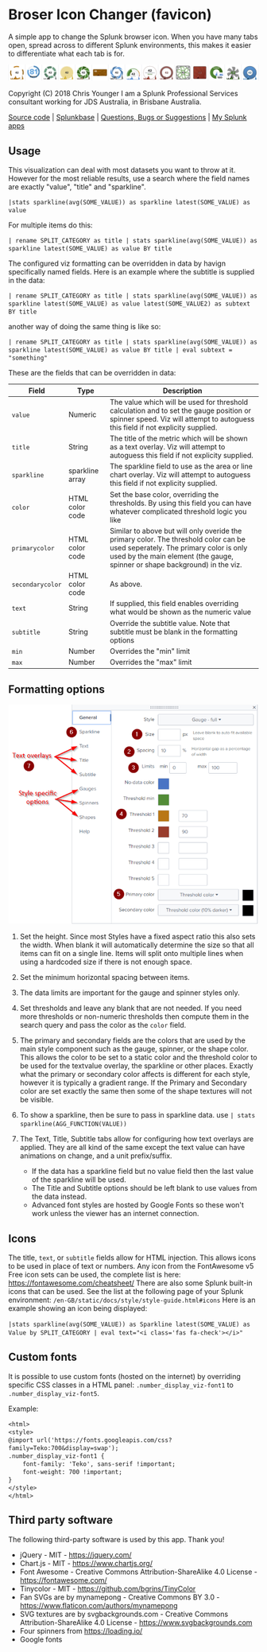 # Broser Icon Changer (favicon)

A simple app to change the Splunk browser icon. When you have many tabs open, spread across to different Splunk environments, this makes it easier to differentiate what each tab is for.

![screenshot](https://raw.githubusercontent.com/ChrisYounger/number_display_viz/master/static/demo.png)

Copyright (C) 2018 Chris Younger I am a Splunk Professional Services consultant working for JDS Australia, in Brisbane Australia.

[Source code](https://github.com/ChrisYounger/number_display_viz) | [Splunkbase](https://splunkbase.splunk.com/app/4537/) | [Questions, Bugs or Suggestions](https://answers.splunk.com/app/questions/4537.html) | [My Splunk apps](https://splunkbase.splunk.com/apps/#/author/chrisyoungerjds)




## Usage

This visualization can deal with most datasets you want to throw at it. However for the most reliable results, use a search where the field names are exactly "value", "title" and "sparkline".

```
|stats sparkline(avg(SOME_VALUE)) as sparkline latest(SOME_VALUE) as value
``` 

For multiple items do this: 
```
| rename SPLIT_CATEGORY as title | stats sparkline(avg(SOME_VALUE)) as sparkline latest(SOME_VALUE) as value BY title
```

The configured viz formatting can be overridden in data by havign specifically named fields.
Here is an example where the subtitle is supplied in the data:

```
| rename SPLIT_CATEGORY as title | stats sparkline(avg(SOME_VALUE)) as sparkline latest(SOME_VALUE) as value latest(SOME_VALUE2) as subtext BY title
```

another way of doing the same thing is like so: 

```
| rename SPLIT_CATEGORY as title | stats sparkline(avg(SOME_VALUE)) as sparkline latest(SOME_VALUE) as value BY title | eval subtext = "something"
```

These are the fields that can be overridden in data:

|Field|Type|Description|
| --- | --- | --- |
|`value`|Numeric|The value which will be used for threshold calculation and to set the gauge position or spinner speed. Viz will attempt to autoguess this field if not explicity supplied.|
|`title`|String|The title of the metric which will be shown as a text overlay. Viz will attempt to autoguess this field if not explicity supplied.|
|`sparkline`|sparkline array|The sparkline field to use as the area or line chart overlay. Viz will attempt to autoguess this field if not explicity supplied.|
|`color`|HTML color code|Set the base color, overriding the thresholds. By using this field you can have whatever complicated threshold logic you like|
|`primarycolor`|HTML color code|Similar to above but will only overide the primary color. The threshold color can be used seperately. The primary color is only used by the main element (the gauge, spinner or shape background) in the viz. |
|`secondarycolor`|HTML color code|As above.|
|`text`|String|If supplied, this field enables overriding what would be shown as the numeric value|
|`subtitle`|String|Override the subtitle value. Note that subtitle must be blank in the formatting options|
|`min`|Number|Overrides the "min" limit|
|`max`|Number|Overrides the "max" limit|




## Formatting options

![screenshot](https://raw.githubusercontent.com/ChrisYounger/number_display_viz/master/static/options.png)

1. Set the height. Since most Styles have a fixed aspect ratio this also sets the width. When blank it will automatically determine the size so that all items can fit on a single line. Items will split onto multiple lines when using a hardcoded size if there is not enough space.
2. Set the minimum horizontal spacing between items. 
3. The data limits are important for the gauge and spinner styles only.
4. Set thresholds and leave any blank that are not needed. If you need more thresholds or non-numeric thresholds then compute them in the search query and pass the color as the `color` field.
5. The primary and secondary fields are the colors that are used by the main style component such as the gauge, spinner, or the shape color. This allows the color to be set to a static color and the threshold color to be used for the textvalue overlay, the sparkline or other places. Exactly what the primary or secondary color affects is different for each style, however it is typically a gradient range. If the Primary and Secondary color are set exactly the same then some of the shape textures will not be visible. 

6. To show a sparkline, then be sure to pass in sparkline data. use `| stats sparkline(AGG_FUNCTION(VALUE))`

7. The Text, Title, Subtitle tabs allow for configuring how text overlays are applied. They are all kind of the same except the text value can have animations on change, and a unit prefix/suffix.
    - If the data has a sparkline field but no value field then the last value of the sparkline will be used.
    - The Title and Subtitle options should be left blank to use values from the data instead.
    - Advanced font styles are hosted by Google Fonts so these won't work unless the viewer has an internet connection.




## Icons
The title, `text`, or `subtitle` fields allow for HTML injection. This allows icons to be used in place of text or numbers. 
Any icon from the FontAwesome v5 Free icon sets can be used, the complete list is here: https://fontawesome.com/cheatsheet/
There are also some Splunk built-in icons that can be used. See the list at the following page of your Splunk environment: `/en-GB/static/docs/style/style-guide.html#icons`
Here is an example showing an icon being displayed:

`|stats sparkline(avg(SOME_VALUE)) as Sparkline latest(SOME_VALUE) as Value by SPLIT_CATEGORY | eval text="<i class='fas fa-check'></i>"`




## Custom fonts
It is possible to use custom fonts (hosted on the internet) by overriding specific CSS classes in a HTML panel: `.number_display_viz-font1` to `.number_display_viz-font5`. 

Example:

```
<html>
<style>
@import url('https://fonts.googleapis.com/css?family=Teko:700&display=swap');
.number_display_viz-font1 {
    font-family: 'Teko', sans-serif !important;
    font-weight: 700 !important;
}
</style>
</html>
```



## Third party software

The following third-party software is used by this app. Thank you!

* jQuery - MIT - https://jquery.com/
* Chart.js - MIT - https://www.chartjs.org/
* Font Awesome - Creative Commons Attribution-ShareAlike 4.0 License - https://fontawesome.com/
* Tinycolor - MIT - https://github.com/bgrins/TinyColor
* Fan SVGs are by mynamepong - Creative Commons BY 3.0 - https://www.flaticon.com/authors/mynamepong
* SVG textures are by svgbackgrounds.com - Creative Commons Attribution-ShareAlike 4.0 License - https://www.svgbackgrounds.com
* Four spinners from https://loading.io/
* Google fonts